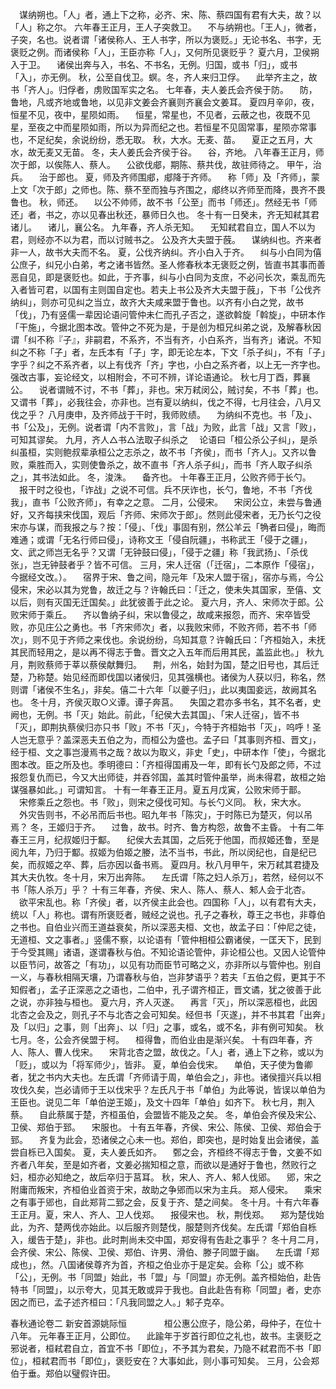 <!-- { "loadSidebar": true } -->
　谋纳朔也。「人」者，通上下之称，必齐、宋、陈、蔡四国有君有大夫，故？以「人」称之尔。
六年春王正月，王人子突救卫。
　不与纳朔也。「王人」，微者，子突，名也。说者谓「诸侯称人、王人书字，所以为褒贬。」无论书名、书字，无褒贬之例。而诸侯称「人」，王臣亦称「人」，又何所见褒贬乎？
夏六月，卫侯朔入于卫。
　诸侯出奔与入，书名、不书名，无例。归国，或书「归」，或书「入」，亦无例。
秋，公至自伐卫。螟。冬，齐人来归卫俘。
　此举齐主之，故书「齐人」。归俘者，虏败国军实之名。
七年春，夫人姜氏会齐侯于防。
　防，鲁地，凡或齐地或鲁地，以见非文姜会齐襄则齐襄会文姜耳。
夏四月辛卯，夜，恒星不见，夜中，星陨如雨。
　恒星，常星也，不见者，云蔽之也，夜既不见星，至夜之中而星陨如雨，所以为异而纪之也。若恒星不见固常事，星陨亦常事也，不足纪矣，余说纷纷，悉无取。
秋，大水。无麦、苗。
　夏正之五月，大水，故无麦又无苗。
冬，夫人姜氏会齐侯于谷。
　谷，齐地。
八年春王正月，师次于郎，以俟陈人、蔡人。
　公欲伐郕，期陈、蔡共伐，故驻师待之。
甲午，治兵。
　治于郎也。
夏，师及齐师围郕，郕降于齐师。
　称「师」及「齐师」，蒙上文「次于郎」之师也。陈、蔡不至而独与齐围之，郕终以齐师至而降，畏齐不畏鲁也。
秋，师还。
　以公不帅师，故不书「公至」而书「师还」。然经无书「师还」者，书之，亦以见春出秋还，暴师日久也。
冬十有一日癸未，齐无知弒其君诸儿。
　诸儿，襄公名。
九年春，齐人杀无知。
　无知弒君自立，国人不以为君，则经亦不以为君，而以讨贼书之。
公及齐大夫盟于蔇。
　谋纳纠也。齐来者非一人，故书大夫而不名。
夏，公伐齐纳纠。齐小白入于齐。
　纠与小白同为僖公庶子，纠兄小白弟，考之诸书皆然。圣人修春秋本无褒贬之例，皆直书其事而善恶自见，即是褒贬也。如此，于齐事，纠与小白同为支庶，不必问长次，乘乱而先入者皆可君，以国有主则国自定也。若夫上书公及齐大夫盟于蔇」，下书「公伐齐纳纠」，则亦可见纠之当立，故齐大夫咸来盟于鲁也。以齐有小白之党，故书「伐」，乃有竖儒一辈因论语问管仲未仁而孔子否之，遂欲斡旋「斡旋」，中研本作「干施」，今据北图本改。管仲之不死为是，于是创为桓兄纠弟之说，及解春秋因谓「纠不称『子』，非嗣君，不系齐，不当有齐，小白系齐，当有齐」诸说。不知纠之不称「子」者，左氏本有「子」字，即无论左本，下文「杀子纠」，不有「子」字乎？纠之不系齐者，以上有伐齐「齐」字也，小白之系齐者，以上无一齐字也。强改古事，妄论经文，以相附会，不可不辨，详论语通论。
秋七月丁酉，葬襄公。
　说者谓贼不讨，不书「葬」，非也。宋万弒闵公，贼讨矣，不书「葬」也。又谓书「葬」，必我往会，亦非也。岂有夏以纳纠，伐之不得，七月往会，八月又伐之乎？
八月庚申，及齐师战于干时，我师败绩。
　为纳纠不克也。书「及」、书「公及」，无例。说者谓「内不言败」，言「战」为败，此言「战」又言「败」，可知其谬矣。
九月，齐人△书△法取子纠杀之
　论语曰「桓公杀公子纠」，是杀纠虽桓，实则鲍叔辈承桓公之志杀之，故不书「齐侯」，而书「齐人」。又齐以鲁败，乘胜而入，实则使鲁杀之，故不直书「齐人杀子纠」，而书「齐人取子纠杀之」，其书法如此。
冬，浚洙。
　备齐也。
十年春王正月，公败齐师于长勺。
　报干时之役也，「诈战」之说不可信。兵不厌诈也，长勺，鲁地，不书「齐伐我」，直书「公败齐师」，有幸之之意。
二月，公侵宋。
　宋闵公立，未尝与鲁通好，又齐每挟宋伐国，观后「齐师、宋师次于郎」。然则此侵宋者，无乃长勺之役宋亦与谋，而我报之与？按：「侵」、「伐」事固有别，然公羊云「觕者曰侵」，晦而难通；或谓「无名行师曰侵」，诗称文王「侵自阮疆」，书称武王「侵于之疆」，文、武之师岂无名乎？又谓「无钟鼓曰侵」，「侵于之疆」称「我武扬」、「杀伐张」，岂无钟鼓者乎？皆不可信。
三月，宋人迁宿（「迁宿」，二本原作「侵宿」，今据经文改。）。
　宿界于宋、鲁之间，隐元年「及宋人盟于宿」，宿亦与焉，今公侵宋，宋必以其为党鲁，故迁之与？许翰氏曰：「迁之，使未失其国家，至僖、文以后，则有灭国无迁国矣。」此犹彼善于此之论。
夏六月，齐人、宋师次于郎。公败宋师于乘丘。
　齐以鲁纳子纠，宋以鲁侵之，故咸来报怨，而齐、宋卒皆受败，亦见庄公之勇也。书「齐宋师次」者，以我败宋师，不败齐师，若不书「师次」，则不见于齐师之来伐也。余说纷纷，乌知其意？许翰氏曰：「齐桓始入，未抚其民而轻用之，是以再不得志于鲁。晋文之入五年而后用其民，盖监此也。」
秋九月，荆败蔡师于莘以蔡侯献舞归。
　荆，州名，始封为国，楚之旧号也，其后迁楚，乃称楚。始见经而即伐国以诸侯归，见其强横也。诸侯为人获以归，称名，然则谓「诸侯不生名」，非矣。僖二十六年「以夔子归」，此以夷国妾远，故阙其名也。
冬十月，齐侯灭取○义谭。谭子奔莒。
　失国之君亦多书名，其不名者，史阙也，无例。书「灭」始此。前此，「纪侯大去其国」、「宋人迁宿」，皆不书「灭」，即荆执蔡侯归亦只书「败」不书「灭」，今特于齐桓始书「灭」，呜呼！圣人岂无意乎？盖深恶夫五伯之为，而桓公为盛也。孟子曰「其事则齐桓、晋文」，经于桓、文之事岂漫焉书之哉？故以为取义，非史「史」，中研本作「使」，今据北图本改。臣之所及也。季明德曰：「齐桓得国甫及一年，即有长勺及郎之师，不过报怨复仇而已，今又大出师徒，并吞邻国，盖其时管仲虽举，尚未得君，故桓之始谋强暴如此。」可谓知言。
十有一年春王正月。夏五月戊寅，公败宋师于鄑。
　宋修乘丘之怨也。书「败」，则宋之侵伐可知。与长勺义同。
秋，宋大水。
　外灾告则书，不必吊而后书也。昭九年书「陈灾」，于时陈已为楚灭，何以吊焉？
冬，王姬归于齐。
　过鲁，故书。时齐、鲁方构怨，故鲁不主昏。
十有二年春王三月，纪叔姬归于酅。
　纪侯大去其国，之后死于他国，而叔姬还鲁，至是阅九年，乃归于酅。叔姬为伯姬之媵，法不当书，书此，所以闵纪也，自是纪已矣，而叔姬之卒、葬，后亦因以备书焉。
夏四月。秋八月甲午，宋万弒其君捷及其大夫仇牧。冬十月，宋万出奔陈。
　左氏谓「陈之妇人杀万」，若然，经何以不书「陈人杀万」乎？
十有三年春，齐侯、宋人、陈人、蔡人、邾人会于北杏。
　欲平宋乱也。称「齐侯」者，以齐侯主此会也。四国称「人」，以有君有大夫，统以「人」称也。谓有所褒贬者，贼经之说也。孔子之春秋，尊王之书也，非尊伯之书也。自伯业兴而王道益衰矣，所以深恶夫桓、文也，故孟子曰：「仲尼之徒，无道桓、文之事者。」竖儒不察，以论语有「管仲相桓公霸诸侯，一匡天下，民到于今受其赐」诸语，遂谓春秋与伯。不知论语论管仲，非论桓公也。又因人论管仲以臣节问，故答之「有功」，以见有功而臣节可略之义，亦非所以与管仲也。别自一义，与春秋相隔天壤，乃谓春秋与伯，岂非梦语乎？若夫「五伯之假，更其于不知假者」，孟子正深恶之之语也，二伯中，孔子谓齐桓正，晋文谲，犹之彼善于此之说，亦非独与桓也。
夏六月，齐人灭遂。
　再言「灭」，所以深恶桓也，此因北杏之会及之，则孔子不与北杏之会可知矣。经但书「灭遂」，并不书其君「出奔」及「以归」之事，则「出奔」、以「归」之事，或名，或不名，非有例可知矣。
秋七月。冬，公会齐侯盟于柯。
　桓得鲁，而伯业由是渐兴矣。
十有四年春，齐人、陈人、曹人伐宋。
　宋背北杏之盟，故伐之。「人」者，通上下之称，或以为「贬」，或以为「将军师少」，皆非。
夏，单伯会伐宋。
　单伯，天子使为鲁卿者，犹之书内大夫也。左氏谓「齐师请于周，单伯会之」，非也。诸侯擅兴兵以相攻伐久矣，岂必请师于王以伐宋乎？左氏凡于书「单伯」为此等说，皆误以单伯为王臣也。说见二年「单伯逆王姬」，及文十四年「单伯」如齐下。
秋七月，荆入蔡。
　自此蔡属于楚，齐桓虽伯，会盟皆不能及之矣。
冬，单伯会齐侯及宋公、卫侯、郑伯于郅。
　宋服也。
十有五年春，齐侯、宋公、陈侯、卫侯、郑伯会于郅。
　齐复为此会，恐诸侯之心未一也。郑伯，即突也，是时始复出会诸侯，盖尝自栎已入国矣。
夏，夫人姜氏如齐。
　鄄之会，齐桓终不得志于鲁，文姜不如齐者八年矣，至是如齐者，文姜必揣知桓之意，而欲以是通好于鲁也，然败行之妇，桓亦必知绝之，故后卒归于莒耳。
秋，宋人、齐人、邾人伐郳。
　郳，宋之附庸而叛宋，齐桓伯业首资于宋，故助之争郳而以宋为主兵。
郑人侵宋。
　乘宋之有事于郳也，自此郑背二郅之会，反复于齐、楚之间矣。
冬十月。十有六年春王正月。夏，宋人、齐人、卫人伐郑。
　报侵宋也。
秋，荆伐郑。
　郑为楚伐始此，为齐、楚两伐亦始此。以后服齐则楚伐，服楚则齐伐矣。左氏谓「郑伯自栎入，缓告于楚」，非也。此时荆尚未交中国，郑安得有告赴之事乎？
冬十月二月，会齐侯、宋公、陈侯、卫侯、郑伯、许男、滑伯、滕子同盟于幽。
　左氏谓「郑成也」，然。八国诸侯尊齐为首，齐桓之伯业亦于是定矣。会称「公」或不称「公」，无例。书「同盟」始此，书「盟」与「同盟」亦无例。盖齐桓始伯，赴告特书「同盟」，以示夸大，见其无敢或异于我也。自此赴告有称「同盟」者，史亦因之而已，孟子述齐桓曰：「凡我同盟之人。」邾子克卒。









春秋通论卷二
新安首源姚际恒
　　　　桓公惠公庶子，隐公弟，母仲子，在位十八年。
元年春王正月，公即位。
　此踰年于岁首行即位之礼也，故书。主褒贬之邪说者，桓弒君自立，首宜不书「即位」，不予其为君矣，乃隐不弒君而不书「即位」，桓弒君而书「即位」，褒贬安在？大事如此，则小事可知矣。
三月，公会郑伯于垂。郑伯以璧假许田。
